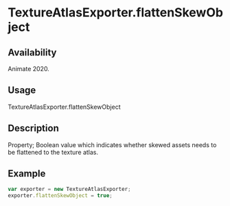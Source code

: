# TextureAtlasExporter.flattenSkewObject

## Availability

Animate 2020.

## Usage

TextureAtlasExporter.flattenSkewObject

## Description

Property; Boolean value which indicates whether skewed assets needs to be flattened to the texture atlas.

## Example

``` javascript
var exporter = new TextureAtlasExporter;
exporter.flattenSkewObject = true;
````
